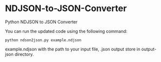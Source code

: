 # NDJSON-to-JSON-Converter
Python NDJSON to JSON Converter


  You can run the updated code using the following command:
  
    python ndson2json.py example.ndjson

  example.ndjson with the path to your input file, .json output store in output-json directory.
